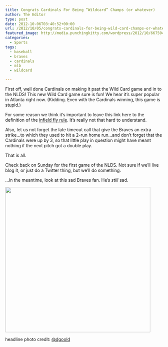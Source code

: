 ```yaml
---
title: Congrats Cardinals For Being “Wildcard” Champs (or whatever)
author: The Editor
type: post
date: 2012-10-06T03:40:52+00:00
url: /2012/10/05/congrats-cardinals-for-being-wild-card-champs-or-whatever/
featured_image: http://media.punchingkitty.com/wordpress/2012/10/667504605.jpeg
categories:
  - Sports
tags:
  - baseball
  - braves
  - cardinals
  - mlb
  - wildcard

---
```

First off, well done Cardinals on making it past the Wild Card game and in to the NLDS! This new Wild Card game sure is fun! We hear it&#8217;s super popular in Atlanta right now. (Kidding. Even with the Cardinals winning, this game is stupid.)

For some reason we think it&#8217;s important to leave this link here to the definition of the <a href="http://en.wikipedia.org/wiki/Infield_fly_rule" target="_blank">infield fly rule</a>. It&#8217;s really not that hard to understand.

Also, let us not forget the late timeout call that give the Braves an extra strike&#8230;to which they used to hit a 2-run home run&#8230;and don&#8217;t forget that the Cardinals were up by 3, so that little play in question might have meant nothing if the next pitch got a double play.

That is all.

Check back on Sunday for the first game of the NLDS. Not sure if we&#8217;ll live blog it, or just do a Twitter thing, but we&#8217;ll do something.

&#8230;in the meantime, look at this sad Braves fan. He&#8217;s _still_ sad.

[<img class="aligncenter size-full wp-image-14757" title="braves-kid" src="http://media.punchingkitty.com/wordpress/2012/10/braves-kid.jpeg" alt="" width="464" height="464" />][1]

headline photo credit: <a href="https://twitter.com/dgoold/status/254419600819769344" target="_blank">@dgoold</a>

&nbsp;

 [1]: http://media.punchingkitty.com/wordpress/2012/10/braves-kid.jpeg